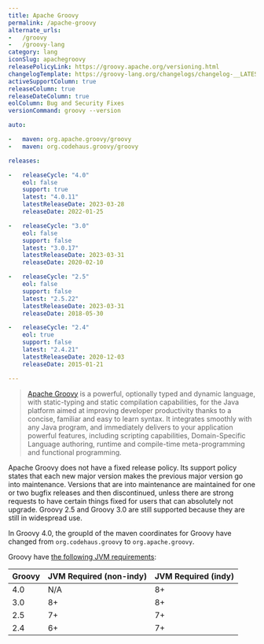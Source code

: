 ```yaml
---
title: Apache Groovy
permalink: /apache-groovy
alternate_urls:
-   /groovy
-   /groovy-lang
category: lang
iconSlug: apachegroovy
releasePolicyLink: https://groovy.apache.org/versioning.html
changelogTemplate: https://groovy-lang.org/changelogs/changelog-__LATEST__.html
activeSupportColumn: true
releaseColumn: true
releaseDateColumn: true
eolColumn: Bug and Security Fixes
versionCommand: groovy --version

auto:

-   maven: org.apache.groovy/groovy
-   maven: org.codehaus.groovy/groovy

releases:

-   releaseCycle: "4.0"
    eol: false
    support: true
    latest: "4.0.11"
    latestReleaseDate: 2023-03-28
    releaseDate: 2022-01-25

-   releaseCycle: "3.0"
    eol: false
    support: false
    latest: "3.0.17"
    latestReleaseDate: 2023-03-31
    releaseDate: 2020-02-10

-   releaseCycle: "2.5"
    eol: false
    support: false
    latest: "2.5.22"
    latestReleaseDate: 2023-03-31
    releaseDate: 2018-05-30

-   releaseCycle: "2.4"
    eol: true
    support: false
    latest: "2.4.21"
    latestReleaseDate: 2020-12-03
    releaseDate: 2015-01-21

---
```


> [Apache Groovy](https://www.groovy-lang.org/) is a powerful, optionally typed and dynamic language, with static-typing
> and static compilation capabilities, for the Java platform aimed at improving developer productivity thanks to a
> concise, familiar and easy to learn syntax. It integrates smoothly with any Java program, and immediately delivers to
> your application powerful features, including scripting capabilities, Domain-Specific Language authoring, runtime and
> compile-time meta-programming and functional programming.

Apache Groovy does not have a fixed release policy. Its support policy states that each new major version makes the
previous major version go into maintenance. Versions that are into maintenance are maintained for one or two bugfix
releases and then discontinued, unless there are strong requests to have certain things fixed for users that can
absolutely not upgrade. Groovy 2.5 and Groovy 3.0 are still supported because they are still in widespread use.

In Groovy 4.0, the groupId of the maven coordinates for Groovy have changed from `org.codehaus.groovy` to `org.apache.groovy`.

Groovy have [the following JVM requirements](https://groovy.apache.org/download.html):

| Groovy | JVM Required (non-indy) | JVM Required (indy) |
|--------|:------------------------|---------------------|
| 4.0    | N/A                     | 8+                  |
| 3.0    | 8+                      | 8+                  |
| 2.5    | 7+                      | 7+                  |
| 2.4    | 6+                      | 7+                  |
